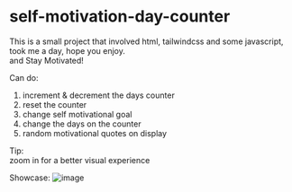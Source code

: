 # self-motivation-day-counter

This is a small project that involved html,
tailwindcss and some javascript,<br />
took me a day, hope you enjoy.<br />
and Stay Motivated!

Can do:
1. increment & decrement the days counter
2. reset the counter
3. change self motivational goal
4. change the days on the counter
5. random motivational quotes on display

Tip:<br />
zoom in for a better visual experience

Showcase:
![image](https://user-images.githubusercontent.com/97422448/209242656-95dbb4b3-e626-4ca4-a344-4de2975ca614.png)
